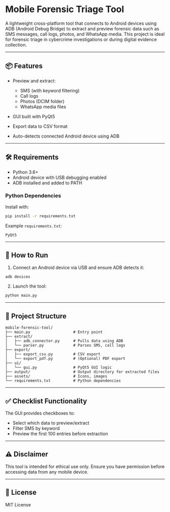 # Mobile Forensic Triage Tool

A lightweight cross-platform tool that connects to Android devices using ADB (Android Debug Bridge) to extract and preview forensic data such as SMS messages, call logs, photos, and WhatsApp media. This project is ideal for forensic triage in cybercrime investigations or during digital evidence collection.

---

## 📦 Features

* Preview and extract:

  * SMS (with keyword filtering)
  * Call logs
  * Photos (DCIM folder)
  * WhatsApp media files
* GUI built with PyQt5
* Export data to CSV format
* Auto-detects connected Android device using ADB

---

## 🛠️ Requirements

* Python 3.6+
* Android device with USB debugging enabled
* ADB installed and added to PATH

### Python Dependencies

Install with:

```bash
pip install -r requirements.txt
```

Example `requirements.txt`:

```
PyQt5
```

---

## 🚀 How to Run

1. Connect an Android device via USB and ensure ADB detects it:

```bash
adb devices
```

2. Launch the tool:

```bash
python main.py
```

---

## 📁 Project Structure

```
mobile-forensic-tool/
├── main.py                   # Entry point
├── extract/
│   ├── adb_connector.py      # Pulls data using ADB
│   └── parser.py             # Parses SMS, call logs
├── export/
│   ├── export_csv.py         # CSV export
│   └── export_pdf.py         # (Optional) PDF export
├── ui/
│   └── gui.py                # PyQt5 GUI logic
├── output/                   # Output directory for extracted files
├── assets/                   # Icons, images
└── requirements.txt          # Python dependencies
```

---

## ✅ Checklist Functionality

The GUI provides checkboxes to:

* Select which data to preview/extract
* Filter SMS by keyword
* Preview the first 100 entries before extraction

---

## ⚠️ Disclaimer

This tool is intended for ethical use only. Ensure you have permission before accessing data from any mobile device.

---

## 📌 License

MIT License
